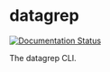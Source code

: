 # datagrep

[![Documentation Status](https://readthedocs.org/projects/datagrep/badge/?version=latest)](https://datagrep.readthedocs.io/en/latest/?badge=latest)

The datagrep CLI.
